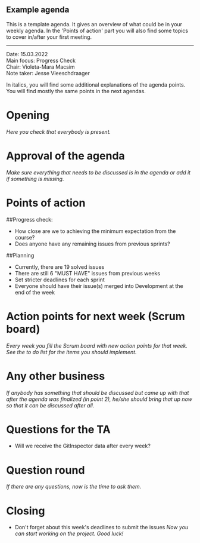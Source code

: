 ## Example agenda

This is a template agenda. It gives an overview of what could be in your weekly agenda. In the 'Points of action' part
you will also find some topics to cover in/after your first meeting.

---

Date:           15.03.2022\
Main focus:     Progress Check\
Chair:          Violeta-Mara Macsim\
Note taker:     Jesse Vleeschdraager

In italics, you will find some additional explanations of the agenda points. You will find mostly the same points in the
next agendas.

# Opening

*Here you check that everybody is present.*

# Approval of the agenda

*Make sure everything that needs to be discussed is in the agenda or add it if something is missing.*

# Points of action

##Progress check:

- How close are we to achieving the minimum expectation from the course?
- Does anyone have any remaining issues from previous sprints?

##Planning

- Currently, there are 19 solved issues
- There are still 6 "MUST HAVE" issues from previous weeks
- Set stricter deadlines for each sprint
- Everyone should have their issue(s) merged into Development at the end of the week

# Action points for next week (Scrum board)

*Every week you fill the Scrum board with new action points for that week. See the to do list for the items you should
implement.*

# Any other business

*If anybody has something that should be discussed but came up with that after the agenda was finalized (in point 2),
he/she should bring that up now so that it can be discussed after all.*

# Questions for the TA

- Will we receive the GitInspector data after every week?

# Question round

*If there are any questions, now is the time to ask them.*

# Closing

- Don't forget about this week's deadlines to submit the issues
*Now you can start working on the project. Good luck!*
